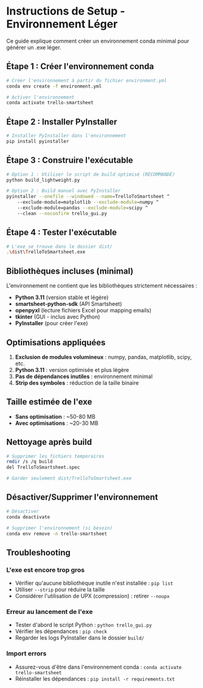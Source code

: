 # Instructions de Setup - Environnement Léger

Ce guide explique comment créer un environnement conda minimal pour générer un .exe léger.

## Étape 1 : Créer l'environnement conda

```bash
# Créer l'environnement à partir du fichier environment.yml
conda env create -f environment.yml

# Activer l'environnement
conda activate trello-smartsheet
```

## Étape 2 : Installer PyInstaller

```bash
# Installer PyInstaller dans l'environnement
pip install pyinstaller
```

## Étape 3 : Construire l'exécutable

```bash
# Option 1 : Utiliser le script de build optimisé (RECOMMANDÉ)
python build_lightweight.py

# Option 2 : Build manuel avec PyInstaller
pyinstaller --onefile --windowed --name=TrelloToSmartsheet ^
    --exclude-module=matplotlib --exclude-module=numpy ^
    --exclude-module=pandas --exclude-module=scipy ^
    --clean --noconfirm trello_gui.py
```

## Étape 4 : Tester l'exécutable

```bash
# L'exe se trouve dans le dossier dist/
.\dist\TrelloToSmartsheet.exe
```

## Bibliothèques incluses (minimal)

L'environnement ne contient que les bibliothèques strictement nécessaires :
- **Python 3.11** (version stable et légère)
- **smartsheet-python-sdk** (API Smartsheet)
- **openpyxl** (lecture fichiers Excel pour mapping emails)
- **tkinter** (GUI - inclus avec Python)
- **PyInstaller** (pour créer l'exe)

## Optimisations appliquées

1. **Exclusion de modules volumineux** : numpy, pandas, matplotlib, scipy, etc.
2. **Python 3.11** : version optimisée et plus légère
3. **Pas de dépendances inutiles** : environnement minimal
4. **Strip des symboles** : réduction de la taille binaire

## Taille estimée de l'exe

- **Sans optimisation** : ~50-80 MB
- **Avec optimisations** : ~20-30 MB

## Nettoyage après build

```bash
# Supprimer les fichiers temporaires
rmdir /s /q build
del TrelloToSmartsheet.spec

# Garder seulement dist/TrelloToSmartsheet.exe
```

## Désactiver/Supprimer l'environnement

```bash
# Désactiver
conda deactivate

# Supprimer l'environnement (si besoin)
conda env remove -n trello-smartsheet
```

## Troubleshooting

### L'exe est encore trop gros
- Vérifier qu'aucune bibliothèque inutile n'est installée : `pip list`
- Utiliser `--strip` pour réduire la taille
- Considérer l'utilisation de UPX (compression) : retirer `--noupx`

### Erreur au lancement de l'exe
- Tester d'abord le script Python : `python trello_gui.py`
- Vérifier les dépendances : `pip check`
- Regarder les logs PyInstaller dans le dossier `build/`

### Import errors
- Assurez-vous d'être dans l'environnement conda : `conda activate trello-smartsheet`
- Réinstaller les dépendances : `pip install -r requirements.txt`
